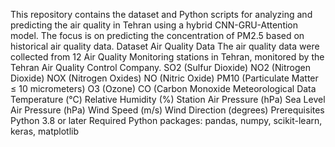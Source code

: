 This repository contains the dataset and Python scripts for analyzing and predicting the air quality in Tehran using a hybrid CNN-GRU-Attention model.
The focus is on predicting the concentration of PM2.5 based on historical air quality data.
Dataset
Air Quality Data
The air quality data were collected from 12 Air Quality Monitoring stations in Tehran, monitored by the Tehran Air Quality Control Company.
SO2 (Sulfur Dioxide)
NO2 (Nitrogen Dioxide)
NOX (Nitrogen Oxides)
NO (Nitric Oxide)
PM10 (Particulate Matter ≤ 10 micrometers)
O3 (Ozone)
CO (Carbon Monoxide
Meteorological Data
Temperature (°C)
Relative Humidity (%)
Station Air Pressure (hPa)
Sea Level Air Pressure (hPa)
Wind Speed (m/s)
Wind Direction (degrees)
Prerequisites
Python 3.8 or later
Required Python packages: pandas, numpy, scikit-learn, keras, matplotlib
